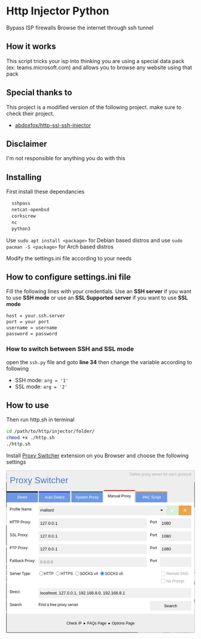 
# Http Injector Python

Bypass ISP firewalls Browse the internet through ssh tunnel



## How it works

This script tricks your isp into thinking you are using a special data pack (ex: teams.microsoft.com)
and allows you to browse any website using that pack
  
## Special thanks to

This project is a modified version of the following project. make sure to check their project.
 - [abdoxfox/http-ssl-ssh-injector](https://github.com/abdoxfox/http-ssl-ssh-injector)
 
  
## Disclaimer
I'm not responsible for anything you do with this

  
## Installing

First install these dependancies

```bash
  sshpass
  netcat-openbsd
  corkscrew
  nc
  python3
```

Use `sudo apt install <package>` for Debian based distros and use `sudo pacman -S <package>` for Arch based distros

Modify the settings.ini file according to your needs

## How to configure settings.ini file

Fill the following lines with your credentials. 
Use an **SSH server** if you want to use **SSH mode** or use an **SSL Supported server** if you want to use **SSL mode**

```
host = your.ssh.server
port = your port
username = username
password = password
```

### How to switch between SSH and SSL mode

open the `ssh.py` file and goto **line 34**
then change the variable according to following 

- SSH mode: `arg = '1'`
- SSL mode: `arg = '2'`

## How to use

Then run http.sh in terminal
```bash
cd /path/to/http/injector/folder/
chmod +x ./http.sh
./http.sh
```

Install [Proxy Switcher](https://add0n.com/proxy-switcher.html) extension on you Browser and choose the following settings

![Screenshot](./Screenshot.png)

  
